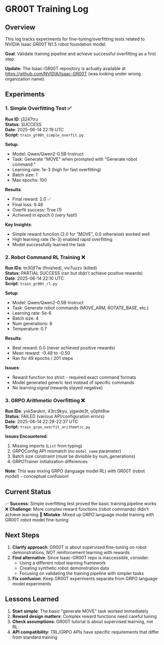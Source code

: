 # GR00T Training Log

## Overview
This log tracks experiments for fine-tuning/overfitting tests related to NVIDIA Isaac GR00T N1.5 robot foundation model.

**Goal**: Validate training pipeline and achieve successful overfitting as a first step.

**Update**: The Isaac-GR00T repository is actually available at https://github.com/NVIDIA/Isaac-GR00T (was looking under wrong organization name).

## Experiments

### 1. Simple Overfitting Test ✅
**Run ID**: j3247tru  
**Status**: SUCCESS  
**Date**: 2025-06-14 22:19 UTC  
**Script**: `train_gr00t_simple_overfit.py`

**Setup**:
- Model: Qwen/Qwen2-0.5B-Instruct
- Task: Generate "MOVE" when prompted with "Generate robot command:"
- Learning rate: 1e-3 (high for fast overfitting)
- Batch size: 1
- Max epochs: 100

**Results**:
- Final reward: 2.0 ✅
- Final loss: 9.48
- Overfit success: True (1)
- Achieved in epoch 0 (very fast!)

**Key Insights**:
- Simple reward function (2.0 for "MOVE", 0.0 otherwise) worked well
- High learning rate (1e-3) enabled rapid overfitting
- Model successfully learned the task

### 2. Robot Command RL Training ❌
**Run IDs**: tn30jf7w (finished), viv7uzzv (killed)  
**Status**: PARTIAL SUCCESS (ran but didn't achieve positive rewards)  
**Date**: 2025-06-14 22:10 UTC  
**Script**: `train_gr00t_rl.py`

**Setup**:
- Model: Qwen/Qwen2-0.5B-Instruct
- Task: Generate robot commands (MOVE_ARM, ROTATE_BASE, etc.)
- Learning rate: 5e-6
- Batch size: 4
- Num generations: 8
- Temperature: 0.7

**Results**:
- Best reward: 0.0 (never achieved positive rewards)
- Mean reward: -0.48 to -0.50
- Ran for 49 epochs / 201 steps

**Issues**:
- Reward function too strict - required exact command formats
- Model generated generic text instead of specific commands
- No learning signal (rewards stayed negative)

### 3. GRPO Arithmetic Overfitting ❌
**Run IDs**: yxk5wukm, 43rc9kyu, yjgwde3t, u0pht8iw  
**Status**: FAILED (various API/configuration errors)  
**Date**: 2025-06-14 22:28-22:37 UTC  
**Script**: `train_grpo_overfit_arithmetic.py`

**Issues Encountered**:
1. Missing imports (`List` from typing)
2. GRPOConfig API mismatch (no `model_name` parameter)
3. Batch size constraint (must be divisible by num_generations)
4. GRPOTrainer initialization differences

**Note**: This was mixing GRPO (language model RL) with GR00T (robot model) - conceptual confusion!

## Current Status

✅ **Success**: Simple overfitting test proved the basic training pipeline works
❌ **Challenge**: More complex reward functions (robot commands) didn't achieve learning
🚫 **Mistake**: Mixed up GRPO language model training with GR00T robot model fine-tuning

## Next Steps

1. **Clarify approach**: GR00T is about supervised fine-tuning on robot demonstrations, NOT reinforcement learning with rewards
2. **Find alternative**: Since Isaac-GR00T repo is inaccessible, consider:
   - Using a different robot learning framework
   - Creating synthetic robot demonstration data
   - Focusing on validating the training pipeline with simpler tasks
3. **Fix confusion**: Keep GR00T experiments separate from GRPO language model experiments

## Lessons Learned

1. **Start simple**: The basic "generate MOVE" task worked immediately
2. **Reward design matters**: Complex reward functions need careful tuning
3. **Check assumptions**: GR00T tutorial is about supervised learning, not RL
4. **API compatibility**: TRL/GRPO APIs have specific requirements that differ from standard training